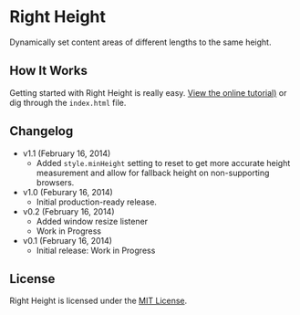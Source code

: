 # Right Height
Dynamically set content areas of different lengths to the same height.

## How It Works
Getting started with Right Height is really easy. [View the online tutorial)](http://cferdinandi.github.io/right-height/) or dig through the `index.html` file.

## Changelog
* v1.1 (February 16, 2014)
  * Added `style.minHeight` setting to reset to get more accurate height measurement and allow for fallback height on non-supporting browsers.
* v1.0 (Feburary 16, 2014)
  * Initial production-ready release.
* v0.2 (February 16, 2014)
  * Added window resize listener
  * Work in Progress
* v0.1 (February 16, 2014)
  * Initial release: Work in Progress

## License
Right Height is licensed under the [MIT License](http://gomakethings.com/mit/).